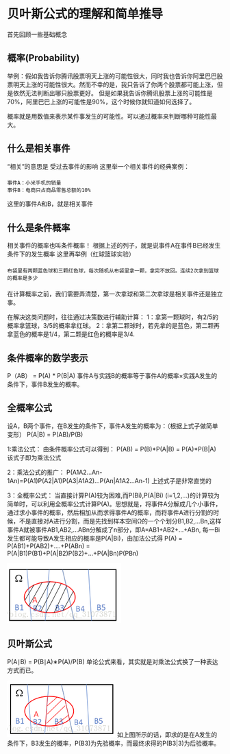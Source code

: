 # 贝叶斯公式的理解和简单推导

首先回顾一些基础概念
## 概率(Probability)
举例：假如我告诉你腾讯股票明天上涨的可能性很大，同时我也告诉你阿里巴巴股票明天上涨的可能性很大。然而不幸的是，我只告诉了你两个股票都可能上涨，但是依然无法判断出哪只股票更好。
但是如果我告诉你腾讯股票上涨的可能性是70%，阿里巴巴上涨的可能性是90%，这个时候你就知道如何选择了。

概率就是用数值来表示某件事发生的可能性。可以通过概率来判断哪种可能性最大。

## 什么是相关事件
“相关”的意思是 受过去事件的影响
这里举一个相关事件的经典案例：
####
    事件A：小米手机的销量
    事件B：电商只占商品零售总额的10%
这里的事件A和B，就是相关事件

## 什么是条件概率
相关事件的概率也叫条件概率！
根据上述的列子，就是说事件A在事件B已经发生条件下的发生概率
这里再举例（红球篮球实验）
####
    布袋里有两颗蓝色球和三颗红色球，每次随机从布袋里拿一颗，拿完不放回。连续2次拿到篮球的概率是多少
####
在计算概率之前，我们需要弄清楚，第一次拿球和第二次拿球是相关事件还是独立事。


在解决这类问题时，往往通过决策数进行辅助计算：
1：拿第一颗球时，有2/5的概率拿篮球，3/5的概率拿红球。
2：拿第二颗球时，若先拿的是蓝色，第二颗再拿蓝色的概率是1/4，第二颗是红色的概率是3/4.

## 条件概率的数学表示
P（AB） = P(A) * P(B|A)
事件A与实践B的概率等于事件A的概率×实践A发生的条件下，事件B发生的概率。

## 全概率公式
设A，B两个事件，在B发生的条件下，事件A发生的概率为：（根据上式子做简单变形）
P(A|B) = P(AB)/P(B)

1:乘法公式：
由条件概率公式可以得到： P(AB) = P(B)*P(A|B) = P(A)*P(B|A)
该式子即为乘法公式

2：乘法公式的推广： 
P(A1A2...An-1An)=P(A1)P(A2|A1)P(A3|A1A2)...P(An|A1A2...An-1) 
上述式子是非常直觉的

3：全概率公式：
当直接计算P(A)较为困难,而P(Bi),P(A|Bi)  (i=1,2,...)的计算较为简单时，可以利用全概率公式计算P(A)。思想就是，将事件A分解成几个小事件，通过求小事件的概率，然后相加从而求得事件A的概率，而将事件A进行分割的时候，不是直接对A进行分割，而是先找到样本空间Ω的一个个划分B1,B2,...Bn,这样事件A就被事件AB1,AB2,...ABn分解成了n部分，即A=AB1+AB2+...+ABn, 每一Bi发生都可能导致A发生相应的概率是P(A|Bi)，由加法公式得
P(A) = P(AB1)+P(AB2)+....+P(ABn) = P(A|B1)P(B1)+P(A|B2)P(B2)+...+P(A|Bn)P(PBn)

![全概率解释](fig/全概率.png)

## 贝叶斯公式
P(A∣B) =  P(B∣A)∗P(A)/P(B)
单论公式来看，其实就是对乘法公式换了一种表达方式而已。

![贝叶斯解释](fig/贝叶斯.png)
如上图所示的话，即求的是在A发生的条件下，B3发生的概率，P(B3)为先验概率，而最终求得的P(B3|3)为后验概率。